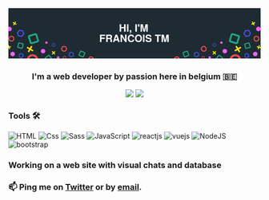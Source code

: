 <div style="text-align: center;">
  <img src="https://github.com/francoistm/francoistm/blob/main/banner.svg">
  <h3>
    I'm a web developer by passion here in belgium 🇧🇪
  </h3>
</div>
<div style="text-align: center;">
  <img src="https://github.com/francoistm/francoistm/blob/main/octocat.gif">
  <img src="https://github.com/francoistm/francoistm/blob/main/iu.gif">
</div>
<div>
   <h3>Tools 🛠</h3>
   <img alt="HTML" src="https://img.shields.io/badge/HTML-E34F26?logo=html5&logoColor=white&style=for-the-badge" />
   <img alt="Css" src="https://img.shields.io/badge/CSS-1572B6?logo=css3&logoColor=white&style=for-the-badge" />
   <img alt="Sass" src="https://img.shields.io/badge/Sass-CC6699?logo=sass&logoColor=white&style=for-the-badge" />
   <img alt="JavaScript" src="https://img.shields.io/badge/JavaScript-F7DF1E?logo=javascript&logoColor=white&style=for-the-badge"/>
   <img alt="reactjs" src="https://img.shields.io/badge/react%20-%2320232a.svg?&style=for-the-badge&logo=react&logoColor=%2361DAFB"/>
   <img alt="vuejs"src="https://img.shields.io/badge/vuejs%20-%2335495e.svg?&style=for-the-badge&logo=vue.js&logoColor=%234FC08D"/>
   <img alt="NodeJS" src="https://img.shields.io/badge/node.js%20-%2343853D.svg?&style=for-the-badge&logo=node.js&logoColor=white"/>
   <img alt="bootstrap" src="https://img.shields.io/badge/bootstrap%20-%23563D7C.svg?&style=for-the-badge&logo=bootstrap&logoColor=white"/>
</div>
<div>
  <h3>
    Working on a web site with visual chats and database
  </h3>
  <h3>
    📫 Ping me on <a href="https://twitter.com/francoistm_">Twitter</a> or by <a href="mailto:contact@francoistm.com">email</a>.
  </h3>
</div>
